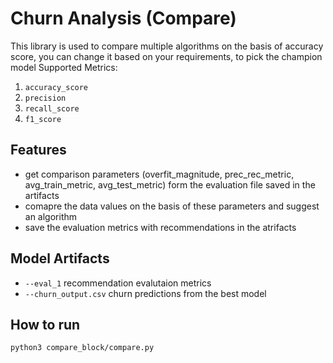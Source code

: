 # Churn Analysis (Compare)
This library is used to compare multiple algorithms on the basis of accuracy score, you can change it based on your requirements, to pick the champion model
Supported Metrics:
1. `accuracy_score`
2. `precision`
3. `recall_score`
4. `f1_score`

## Features
- get comparison parameters (overfit_magnitude, prec_rec_metric, avg_train_metric, avg_test_metric) form the evaluation file saved in the artifacts 
- comapre the data values on the basis of these parameters and suggest an algorithm
- save the evaluation metrics with recommendations in the atrifacts

## Model Artifacts
- `--eval_1` recommendation evalutaion metrics
- `--churn_output.csv` churn predictions from the best model

## How to run
```
python3 compare_block/compare.py
```